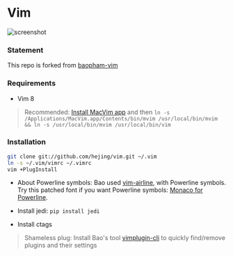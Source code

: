 # Vim

![screenshot](screenshot.png)

### Statement
This repo is forked from [baopham-vim](https://github.com/baopham/vim.git)


### Requirements

* Vim 8

> Recommended: [Install MacVim app](https://github.com/macvim-dev/macvim/releases) and then `ln -s /Applications/MacVim.app/Contents/bin/mvim /usr/local/bin/mvim && ln -s /usr/local/bin/mvim /usr/local/bin/vim`


### Installation

```bash
git clone git://github.com/hejing/vim.git ~/.vim
ln -s ~/.vim/vimrc ~/.vimrc
vim +PlugInstall
```
* About Powerline symbols:
Bao used [vim-airline](https://github.com/bling/vim-airline), with Powerline symbols. Try this patched font if you want Powerline symbols: [Monaco for Powerline](https://git.github.com/baopham/1838072/raw/2c0e00770826e651d1e355962e751325edb0f1ee/Monaco%20for%20Powerline.otf).  



* Install jedi: `pip install jedi`
* Install ctags

> Shameless plug: Install Bao's tool [vimplugin-cli](https://github.com/baopham/vimplugin-cli) to quickly find/remove plugins and their settings
